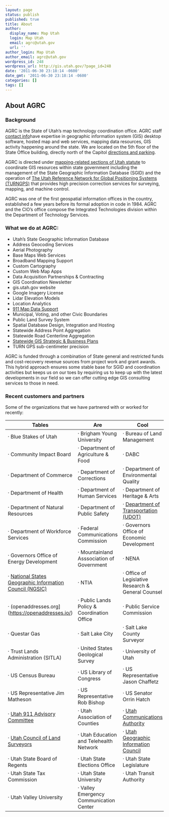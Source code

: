 ```yaml
---
layout: page
status: publish
published: true
title: About
author:
  display_name: Map Utah
  login: Map Utah
  email: agrc@utah.gov
  url: ''
author_login: Map Utah
author_email: agrc@utah.gov
wordpress_id: 248
wordpress_url: http://gis.utah.gov/?page_id=248
date: '2011-06-30 23:18:14 -0600'
date_gmt: '2011-06-30 23:18:14 -0600'
categories: []
tags: []
---
```

## About AGRC

### Background

AGRC is the State of Utah’s map technology coordination office. AGRC staff [contact info](http://gis.utah.gov/about/contact/)have expertise in geographic information system (GIS) desktop software, hosted map and web services, mapping data resources, GIS activity happening around the state. We are located on the 5th floor of the State Office building, directly north of the Capitol [directions and parking](http://gis.utah.gov/about/visiting-agrc/).

AGRC is directed under [mapping-related sections of Utah statute](http://gis.utah.gov/about/code/) to coordinate GIS resources within state government including the management of the State Geographic Information Database (SGID) and the operation of [The Utah Reference Network for Global Positioning Systems (TURNGPS)](http://turngps.utah.gov) that provides high precision correction services for surveying, mapping, and machine control.

AGRC was one of the first geospatial information offices in the country, established a few years before its formal adoption in code in 1984. AGRC and the CIO’s office compose the Integrated Technologies division within the Department of Technology Services. 

### What we do at AGRC:

- Utah’s State Geographic Information Database
- Address Geocoding Services
- Aerial Photography
- Base Maps Web Services
- Broadband Mapping Support
- Custom Cartography
- Custom Web Map Apps
- Data Acquisition Partnerships & Contracting
- GIS Coordination Newsletter
- gis.utah.gov website
- Google Imagery License
- Lidar Elevation Models
- Location Analytics
- [911 Map Data Support](http://gis.utah.gov/about/gis-for-911/)
- Municipal, Voting, and other Civic Boundaries
- Public Land Survey System
- Spatial Database Design, Integration and Hosting 
- Statewide Address Point Aggregation
- Statewide Road Centerline Aggregation
- [Statewide GIS Strategic & Business Plans](http://gis.utah.gov/about/strategic-and-business-plans/)
- TURN GPS sub-centimeter precision

AGRC is funded through a combination of State general and restricted funds and cost-recovery revenue sources from project work and grant awards. This hybrid approach ensures some stable base for SGID and coordination activities but keeps us on our toes by requiring us to keep up with the latest developments in our field so we can offer cutting edge GIS consulting services to those in need. 

### Recent customers and partners

Some of the organizations that we have partnered with or worked for recently:

| Tables        | Are           | Cool  |
| ------------- | ------------- | ----- |
| · Blue Stakes of Utah | · Brigham Young University |· Bureau of Land Management |
| · Community Impact Board | · Department of Agriculture & Food | · DABC
| · Department of Commerce | · Department of Corrections | · Department of Environmental Quality |
| · Departmemt of Health | · Department of Human Services | · Department of Heritage & Arts | 
| · Department of Natural Resources | · Department of Public Safety | · [Department of Transportation (UDOT)](http://udot.uplan.opendata.arcgis.com/) | 
| · Department of Workforce Services | · Federal Communications Commission | · Governors Office of Economic Development |
| · Governors Office of Energy Development | · Mountainland Asssociation of Government | · NENA |
| · [National States Geographic Information Council (NGSIC)](http://nsgic.org) | · NTIA | · Office of Legislative Research & General Counsel |
| · (openaddresses.org](https://openaddresses.io/) | · Public Lands Policy & Coordination Office | · Public Service Commission |
| · Questar Gas | · Salt Lake City | · Salt Lake County Surveyor |
| · Trust Lands Administration (SITLA) | · United States Geological Survey | · University of Utah |
| · US Census Bureau | · US Library of Congress | · US Representative Jason Chaffetz |
| · US Representative Jim Matheson | · US Representative Rob Bishop | · US Senator Orrin Hatch |
| · [Utah 911 Advisory Committee](http://uca911.org/911-committee) | · Utah Association of Counties | · [Utah Communications Authority](http://uca911.org)|
| · [Utah Council of Land Surveyors](http://www.ucls.org/) | · Utah Education and Telehealth Network | · [Utah Geographic Information Council](http://ugic.info) |
| · Utah State Board of Regents | · Utah State Elections Office | · Utah State Legislature |
| · Utah State Tax Commission | · Utah State University | · Utah Transit Authority |
| · Utah Valley University | · Valley Emergency Communication Center |




